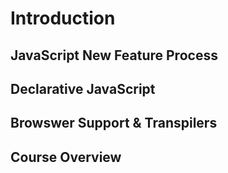 # Introduction
## JavaScript New Feature Process
## Declarative JavaScript
## Browswer Support & Transpilers
## Course Overview
